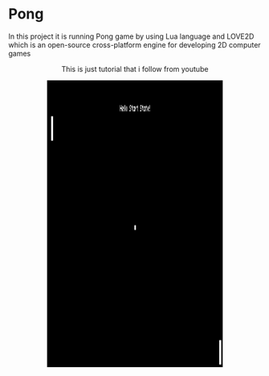 # Pong
In this project it is running Pong game by using Lua language and LOVE2D which is an open-source cross-platform engine for developing 2D computer games

<p align="center">
This is just tutorial that i follow from youtube
</p>
<p align="center">
  <img src="https://github.com/AppleMango23/Pong/blob/master/Annotation%202020-05-13%20121237.jpg" width="350" height="570" alt="accessibility text">
</p>

